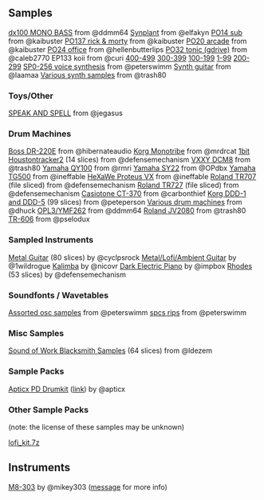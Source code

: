 ## Samples

[dx100 MONO BASS](https://cdn.discordapp.com/attachments/754405144325521530/1211506062356910190/dms_dx100_monobass.zip?ex=65ee71f1&is=65dbfcf1&hm=ede36ee9175b4f45e2b3a38022c5f6ceb28cac6768f2c81554f7ce5fcf4a28fb&) from @ddmm64
[Synplant](https://cdn.discordapp.com/attachments/754405144325521530/1099165632207016028/Synplant_Sample_Pack.zip?ex=65ebcec4&is=65d959c4&hm=35a0afc59102c25540967a0877c4fe771d3f5440c34cd742bf07fde87722b685&) from @elfakyn
[PO14 sub](https://cdn.discordapp.com/attachments/754405144325521530/1026317657282191400/PO14_SUB_KIT.wav?ex=65ee6a4d&is=65dbf54d&hm=71f14abd606965cead79c8ec5472056f16feb035c1efd44a3971b65d6f8c874f&) from @kaibuster
[PO137 rick & morty](https://cdn.discordapp.com/attachments/754405144325521530/1026317657613537280/PO137_SAMPLE_KIT.wav?ex=65ee6a4d&is=65dbf54d&hm=01f5c5ba2f28e1ad622f9c45aa346eb733f720a502a55c2e6567bfd4de276bd7&) from @kaibuster
[PO20 arcade](https://cdn.discordapp.com/attachments/754405144325521530/1019273604086648914/PO20.wav?ex=65e73f04&is=65d4ca04&hm=34c64dc2097cc7b4d5592e2783128fab75b9650ca52920a4ee8c8379033ce9fd&) from @kaibuster
[PO24 office](https://cdn.discordapp.com/attachments/754405144325521530/1019088873646739486/PO24.wav?ex=65efcd79&is=65dd5879&hm=81caec58d5953e6ba7acef113b9c3b2ea158a660c0e9c568929225a4b5468126&) from @hellenbutterlips
[PO32 tonic (gdrive)](https://drive.google.com/drive/folders/1bB5iHLRufI4jITLNgwq_IMjFS3O96lsb?usp=drive_link) from @caleb2770
EP133 koii from @curi [400-499](https://drive.google.com/file/d/1NN_i70eShlClcsNq-owg0vnV4dxtEdw2/view?usp=drivesdk) [300-399](https://drive.google.com/file/d/1TncvI0boBTfep49TuXgTQ5JKPvmhjzQ8/view?usp=drivesdk) [100-199](https://drive.google.com/file/d/1upC9r5MK0N_yF9IYtMn18Yh2ZJ8F3l8H/view?usp=drivesdk) [1-99](https://drive.google.com/file/d/1j3-v2qBtURurS_3N58MC7z9ozi4rKIKf/view?usp=drivesdk) [200-299](https://drive.google.com/file/d/1pUax2n_fh1JZOEbfIiVqEoIMF0zd5k-F/view?usp=drivesdk)
[SP0-256 voice synthesis](https://cdn.discordapp.com/attachments/754405144325521530/903374867972374598/SPO256-set.zip?ex=65ea1ee8&is=65d7a9e8&hm=599465983dc0e68d920554797c0e8503468e0bb0fde5e8dfd654e4e218747306&) from @peterswimm
[Synth guitar](https://cdn.discordapp.com/attachments/754405144325521530/900451379544457276/GOTEBORG.zip?ex=65e8b6b2&is=65d641b2&hm=cbf516e4c435c93d602c783b624562b3cf4249930a2706a89708031b5d68b67e&) from @laamaa
[Various synth samples](https://cdn.discordapp.com/attachments/754405144325521530/789301147193573417/Trash80_Synths.zip?ex=65ea67f9&is=65d7f2f9&hm=0bc945b376f817e0d4083415414e9b153e9167ec2a0aff1db255b1593b70d437&) from @trash80

### Toys/Other
[SPEAK AND SPELL](https://cdn.discordapp.com/attachments/754405144325521530/1114705958397034557/Speak_and_Spell_Repackaged.7z?ex=65ecf8d2&is=65da83d2&hm=55239c0f5d9926791acf82e0750664d2e681dd28ed41f48559d05127c4e67f72&) from @jegasus

### Drum Machines

[Boss DR-220E](https://drive.google.com/file/d/1LTz20TabtwDbduvTBvKgiOUJNGVHzc6W/view) from @hibernateaudio
[Korg Monotribe](https://cdn.discordapp.com/attachments/754405144325521530/1163304288139886632/MNOTRB-PERC-12SLI.wav?ex=65ee6e0b&is=65dbf90b&hm=4a5ff06691d467c62d852533de94c23f1ab574298e91a5ba40d7fe40173507e0&) from @mrdrcat
[1bit Houstontracker2](https://cdn.discordapp.com/attachments/754405144325521530/1131317557949890620/ht2_drums.wav?ex=65e8ce14&is=65d65914&hm=bf0bb6970c3ad09668d2a1eccbcbd5d6cc8f348b5793e38a403bb8ec00e33140&) (14 slices) from @defensemechanism
[VXXY DCM8](https://cdn.discordapp.com/attachments/754405144325521530/1130970073608232980/VXXY_DCM8.zip?ex=65e78a75&is=65d51575&hm=8b3a98053a4444d433052cb8bd8c6248552d7abd242db189d285eceb86b8fa5e&) from @trash80
[Yamaha QY100](https://cdn.discordapp.com/attachments/754405144325521530/1069321381352849428/RMRI-YAMAHA-QY100.zip?ex=65edfa24&is=65db8524&hm=6bddc059cc1c631677ae43c166cadf5fd2264b2cf73c5fbc61d46f227f17f190&) from @rmri
[Yamaha SY22](https://cdn.discordapp.com/attachments/754405144325521530/1053905721097453588/Yamaha_SY22_Drumkit.7z?ex=65ed4430&is=65dacf30&hm=0dc035430becce04b744c4378025b31c712322a2e99a4fcc217cac0e89ae6972&) from @OPdbx
[Yamaha TG500](https://cdn.discordapp.com/attachments/754405144325521530/1014378996554797056/sliced_TG500_kits_1.0.0.zip?ex=65e7e58f&is=65d5708f&hm=1aba64057ab0a0e4abbcc4774fa8762157b06d0c85e9214894115201cd27479e&) from @ineffable
[HeXaWe Proteus VX](https://cdn.discordapp.com/attachments/754405144325521530/958222317174001704/sliced_proteusvx_kits_2.0.0.7z?ex=65efdb13&is=65dd6613&hm=ec44862adcb5c9ffb0d73c2067b22b9d912dfe6b9537717d19ee0200ba31ffb1&) from @ineffable
[Roland TR707](https://cdn.discordapp.com/attachments/754405144325521530/933106686762291271/Roland_TR707_sliced.wav?ex=65e78ad2&is=65d515d2&hm=87586f6852878e009cd04b6283a0c0f237271da952136474dd64a3316860f296&) (file sliced) from @defensemechanism
[Roland TR727](https://cdn.discordapp.com/attachments/754405144325521530/933106687001378876/Roland_TR727_sliced.wav?ex=65e78ad2&is=65d515d2&hm=771c0e89aa4d12fdeee7d32f5356fe95636789335e3cf2c904ad9fd3ce752892&) (file sliced) from @defensemechanism
[Casiotone CT-370](https://cdn.discordapp.com/attachments/754405144325521530/908156548503724052/CASIO.zip?ex=65e90f31&is=65d69a31&hm=3ea6b1d9704e5ff96ca8e44144cdc11c6c5c63c11699af44b9cd5cf770c907d3&) from @carbonthief
[Korg DDD-1 and DDD-5](https://cdn.discordapp.com/attachments/754405144325521530/902240708587585596/DDD-KIT-SLICE99.wav?ex=65ef3923&is=65dcc423&hm=dc36440caa39a0b1fcc48a26f3b7a505236e6900e3a35c53dbff4b6cbe0f0336&) (99 slices) from @peteperson
[Various drum machines](https://cdn.discordapp.com/attachments/754405144325521530/900440043175432272/M8_Drums.zip?ex=65e8ac23&is=65d63723&hm=f4b8e53ee62884a94ad3afd2aed48856b6c5a4958d11e6f4751db62047967e95&) from @dhuck
[OPL3/YMF262](https://cdn.discordapp.com/attachments/754405144325521530/852713708924436530/ddmm64_op3v0_84.wav?ex=65ea6306&is=65d7ee06&hm=280080c3353178dbbdccb504bf6e19441e27a24eac9bd6ffc5f632afe89bc25e&) from @ddmm64
[Roland JV2080](https://cdn.discordapp.com/attachments/754405144325521530/791428923300642836/ROLAND_GM-KIT-S64.zip?ex=65e8eb1f&is=65d6761f&hm=a6405fffb8fc36efd5e894401737fdb0b7ccd7314cf409739e4e58bd0db9492b&) from @trash80
[TR-606](https://cdn.discordapp.com/attachments/754405144325521530/784312381009952768/TR-606.zip?ex=65eab6d3&is=65d841d3&hm=5f3dbcb512b0f656a31c124e5c610d2138a366dd6523cd90f6135c989773597a&) from @pselodux

### Sampled Instruments

[Metal Guitar](https://cdn.discordapp.com/attachments/754405144325521530/1206487338566549536/FREEWAREFYIGTR_80.wav?ex=65eea4e4&is=65dc2fe4&hm=03e435c7bc8118cba3572e745f22251fe335783dda396fce6d02c66970126599&) (80 slices) by @cyclpsrock
[Metal/Lofi/Ambient Guitar](https://cdn.discordapp.com/attachments/754405144325521530/1040612642114510960/1wildrogue_guitar.zip?ex=65eb0c8b&is=65d8978b&hm=c8faef75634c72db29ab5dd561a0adfe4e88bd2b5d9dc2b9875494434f39f080&) by @1wildrogue
[Kalimba](https://cdn.discordapp.com/attachments/754405144325521530/964356931663827004/Kalimba-Cmaj-SLICE_17.wav?ex=65ea7ce1&is=65d807e1&hm=e3473da153c5bf2ccd9323ad75a6375cc8d100c59997b1034307e31a3886579c&) by @nicovr
[Dark Electric Piano](https://cdn.discordapp.com/attachments/754405144325521530/936601300353830982/dark_epiano_soft84m.wav?ex=65eb06ef&is=65d891ef&hm=9b4541d5ed647d16c6ff85681a794925667777c818a98be12de9c4621a1964bb&) by @impbox
[Rhodes](https://cdn.discordapp.com/attachments/754405144325521530/901252785398501386/rhodes53slices.wav.7z?ex=65eba110&is=65d92c10&hm=a719a7594ed2cf4387ded6f3f05199334449a6ffb8be7063f834567c90759746&) (53 slices) by @defensemechanism

### Soundfonts / Wavetables

[Assorted osc samples](https://cdn.discordapp.com/attachments/754405144325521530/901619443015241758/profosc.zip?ex=65ecf68a&is=65da818a&hm=82fc358c5b671c13ae293039a751666cfd4d999789aaa7ee767c0abe48bd954e&) from @peterswimm
[spcs rips](https://cdn.discordapp.com/attachments/754405144325521530/901619727535845446/snes.zip?ex=65ecf6ce&is=65da81ce&hm=ac892b42fabaeb058aa2d2ca67c8cc2c2026969dd66b9b1650ceaa5141bd6ff9&) from @peterswimm 

### Misc Samples

[Sound of Work Blacksmith Samples](https://cdn.discordapp.com/attachments/754405144325521530/901765030037553152/sound-of-work-blacksmith-64slices.wav?ex=65ed7e21&is=65db0921&hm=7ec0f0e5a056e8cd1fad73096f7d382f1e576cd3ece27ca7ecc6cd2381aba34c&) (64 slices) from @ldezem

### Sample Packs

[Apticx PD Drumkit](https://cdn.discordapp.com/attachments/754405144325521530/1049678318334652467/apt_pd_drumkit.zip?ex=65e71d9d&is=65d4a89d&hm=cf4f3ee38f39705a388a2a32c8cf78d76c3f30f8643ab880156868cded702f1d&) ([link](https://apticx.gumroad.com/l/apt_pd_drumkit)) by @apticx


### Other Sample Packs
(note: the license of these samples may be unknown)

[lofi_kit.7z](https://cdn.discordapp.com/attachments/754405144325521530/1157566932036354050/lofi_kit.7z?ex=65ec03b7&is=65d98eb7&hm=34aae2181bf2bdda27b5020776119e21e5288c77ceac4019843d57aeadea5956&)






## Instruments

[M8-303](https://cdn.discordapp.com/attachments/754405144325521530/807065274204291103/M8-3O3.zip?ex=65ea6e9b&is=65d7f99b&hm=d96c902d8d6da6762d44437389d46815e77d3006ce47d9f162a6ec54be0da239&) by @mikey303 ([message](https://discord.com/channels/709264126240620591/754405144325521530/807065274565918761) for more info)
